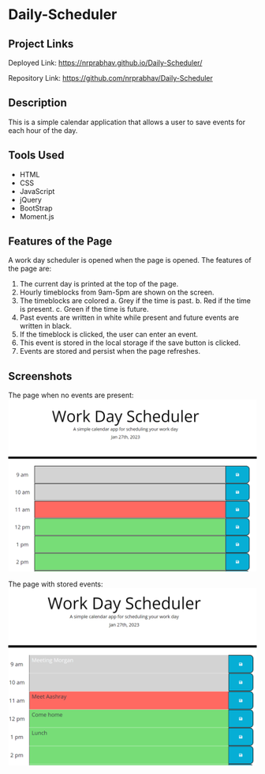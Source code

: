 # Daily-Scheduler

## Project Links
Deployed Link: https://nrprabhav.github.io/Daily-Scheduler/

Repository Link: https://github.com/nrprabhav/Daily-Scheduler

## Description
This is a simple calendar application that allows a user to save events for each hour of the day. 

## Tools Used
* HTML
* CSS
* JavaScript
* jQuery
* BootStrap
* Moment.js

## Features of the Page
A work day scheduler is opened when the page is opened. The features of the page are:
1. The current day is printed at the top of the page.
2. Hourly timeblocks from 9am-5pm are shown on the screen.
3. The timeblocks are colored
    a. Grey if the time is past.
    b. Red if the time is present.
    c. Green if the time is future.
4. Past events are written in white while present and future events are written in black.
5. If the timeblock is clicked, the user can enter an event.
6. This event is stored in the local storage if the save button is clicked.
7. Events are stored and persist when the page refreshes.

## Screenshots

The page when no events are present:
![](./assets/images/empty-page.PNG)

The page with stored events:
![](./assets/images/page-events.PNG)